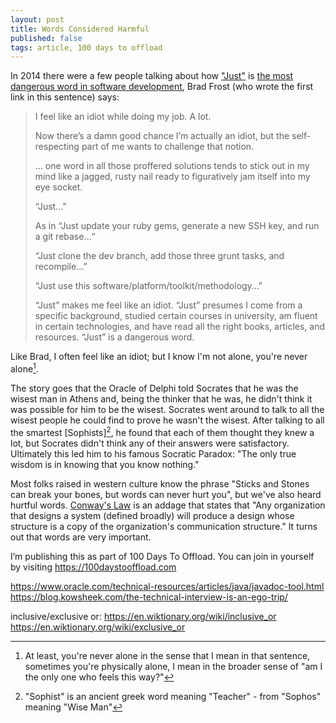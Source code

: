 ```yaml
---
layout: post
title: Words Considered Harmful
published: false
tags: article, 100 days to offload
---
```


In 2014 there were a few people talking about how ["Just"][1] is [the most
dangerous word in software development][2], Brad Frost (who wrote the first link in this sentence) says:

> I feel like an idiot while doing my job. A lot.
>
> Now there’s a damn good chance I’m actually an idiot, but the self-respecting
> part of me wants to challenge that notion.
>
> &hellip; one word in all those proffered solutions tends to stick out in my
> mind like a jagged, rusty nail ready to figuratively jam itself into my eye
> socket.
>
> “Just…”
>
> As in “Just update your ruby gems, generate a new SSH key, and run a git
> rebase…“
>
> “Just clone the dev branch, add those three grunt tasks, and recompile…”
>
> “Just use this software/platform/toolkit/methodology…”
>
> “Just” makes me feel like an idiot. “Just” presumes I come from a specific
> background, studied certain courses in university, am fluent in certain
> technologies, and have read all the right books, articles, and resources.
> “Just” is a dangerous word.
>


Like Brad, I often feel like an idiot; but I know I'm not alone, you're never
alone[^1].

The story goes that the Oracle of Delphi told Socrates that he was
the wisest man in Athens and, being the thinker that he was, he didn't think it
was possible for him to be the wisest.  Socrates went around to talk to all the
wisest people he could find to prove he wasn't the wisest. After talking to all
the smartest [Sophists][^2], he found that each of them thought they knew a
lot, but Socrates didn't think any of their answers were satisfactory.
Ultimately this led him to his famous Socratic Paradox: "The only true wisdom
is in knowing that you know nothing."

Most folks raised in western culture know the phrase "Sticks and Stones can
break your bones, but words can never hurt you", but we've also heard hurtful
words. [Conway's Law][3] is an addage that states that "Any organization that
designs a system (defined broadly) will produce a design whose structure is a
copy of the organization's communication structure." It turns out that words
are very important.

I’m publishing this as part of 100 Days To Offload. You can join in yourself by
visiting <https://100daystooffload.com>

<!-- footnotes -->
[^1]: At least, you're never alone in the sense that I mean in that sentence,
  sometimes you're physically alone, I mean in the broader sense of "am I the
  only one who feels this way?"

[^2]: "Sophist" is an ancient greek word meaning "Teacher" - from "Sophos"
  meaning "Wise Man"

<!-- links -->
[1]: https://the-pastry-box-project.net/brad-frost/2014-january-28
[2]: https://alistapart.com/blog/post/the-most-dangerous-word-in-software-development/
[3]: http://www.catb.org/jargon/html/C/Conways-Law.html


<!-- unincorporated -->
https://www.oracle.com/technical-resources/articles/java/javadoc-tool.html
https://blog.kowsheek.com/the-technical-interview-is-an-ego-trip/

inclusive/exclusive or:
https://en.wiktionary.org/wiki/inclusive_or
https://en.wiktionary.org/wiki/exclusive_or
